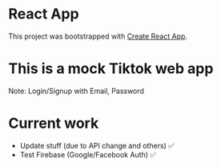 # React App

This project was bootstrapped with [Create React App](https://github.com/facebook/create-react-app).

# This is a mock Tiktok web app

Note: Login/Signup with Email, Password

# Current work

- Update stuff (due to API change and others) ✅
- Test Firebase (Google/Facebook Auth) ✅
